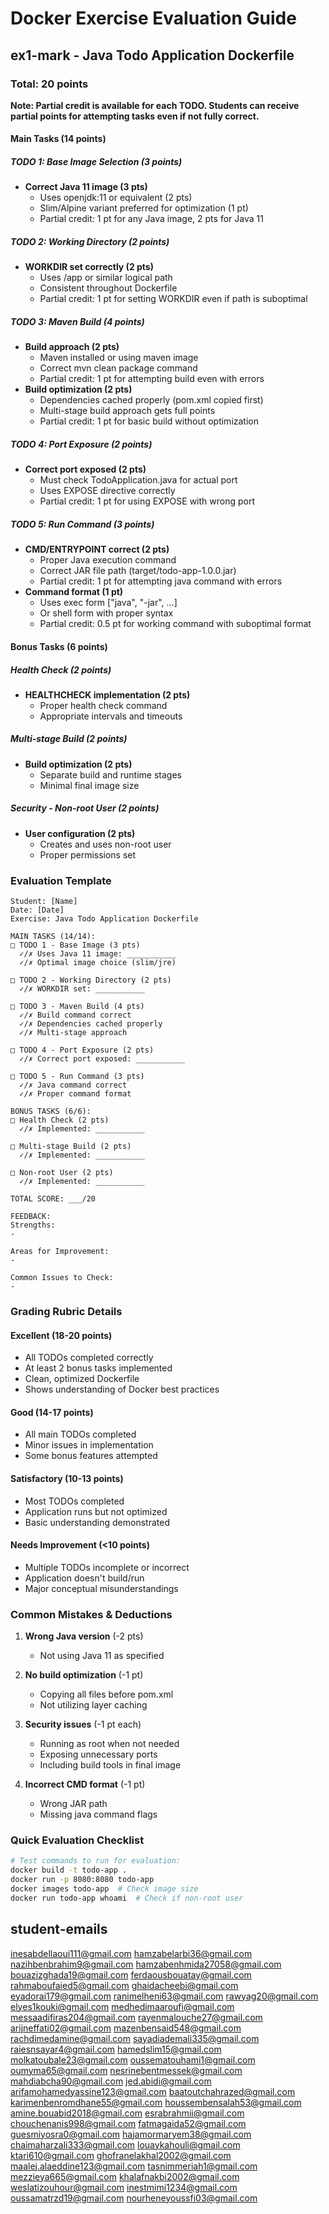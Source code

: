 # Docker Exercise Evaluation Guide

## ex1-mark - Java Todo Application Dockerfile

### Total: 20 points

**Note: Partial credit is available for each TODO. Students can receive partial points for attempting tasks even if not fully correct.**

#### Main Tasks (14 points)

##### TODO 1: Base Image Selection (3 points)
- **Correct Java 11 image (3 pts)**
  - Uses openjdk:11 or equivalent (2 pts)
  - Slim/Alpine variant preferred for optimization (1 pt)
  - Partial credit: 1 pt for any Java image, 2 pts for Java 11

##### TODO 2: Working Directory (2 points)
- **WORKDIR set correctly (2 pts)**
  - Uses /app or similar logical path
  - Consistent throughout Dockerfile
  - Partial credit: 1 pt for setting WORKDIR even if path is suboptimal

##### TODO 3: Maven Build (4 points)
- **Build approach (2 pts)**
  - Maven installed or using maven image
  - Correct mvn clean package command
  - Partial credit: 1 pt for attempting build even with errors
- **Build optimization (2 pts)**
  - Dependencies cached properly (pom.xml copied first)
  - Multi-stage build approach gets full points
  - Partial credit: 1 pt for basic build without optimization

##### TODO 4: Port Exposure (2 points)
- **Correct port exposed (2 pts)**
  - Must check TodoApplication.java for actual port
  - Uses EXPOSE directive correctly
  - Partial credit: 1 pt for using EXPOSE with wrong port

##### TODO 5: Run Command (3 points)
- **CMD/ENTRYPOINT correct (2 pts)**
  - Proper Java execution command
  - Correct JAR file path (target/todo-app-1.0.0.jar)
  - Partial credit: 1 pt for attempting java command with errors
- **Command format (1 pt)**
  - Uses exec form ["java", "-jar", ...]
  - Or shell form with proper syntax
  - Partial credit: 0.5 pt for working command with suboptimal format

#### Bonus Tasks (6 points)

##### Health Check (2 points)
- **HEALTHCHECK implementation (2 pts)**
  - Proper health check command
  - Appropriate intervals and timeouts

##### Multi-stage Build (2 points)
- **Build optimization (2 pts)**
  - Separate build and runtime stages
  - Minimal final image size

##### Security - Non-root User (2 points)
- **User configuration (2 pts)**
  - Creates and uses non-root user
  - Proper permissions set

### Evaluation Template

```
Student: [Name]
Date: [Date]
Exercise: Java Todo Application Dockerfile

MAIN TASKS (14/14):
□ TODO 1 - Base Image (3 pts)
  ✓/✗ Uses Java 11 image: ___________
  ✓/✗ Optimal image choice (slim/jre)
  
□ TODO 2 - Working Directory (2 pts)
  ✓/✗ WORKDIR set: ___________
  
□ TODO 3 - Maven Build (4 pts)
  ✓/✗ Build command correct
  ✓/✗ Dependencies cached properly
  ✓/✗ Multi-stage approach
  
□ TODO 4 - Port Exposure (2 pts)
  ✓/✗ Correct port exposed: ___________
  
□ TODO 5 - Run Command (3 pts)
  ✓/✗ Java command correct
  ✓/✗ Proper command format

BONUS TASKS (6/6):
□ Health Check (2 pts)
  ✓/✗ Implemented: ___________
  
□ Multi-stage Build (2 pts)
  ✓/✗ Implemented: ___________
  
□ Non-root User (2 pts)
  ✓/✗ Implemented: ___________

TOTAL SCORE: ___/20

FEEDBACK:
Strengths:
- 

Areas for Improvement:
- 

Common Issues to Check:
- 
```

### Grading Rubric Details

#### Excellent (18-20 points)
- All TODOs completed correctly
- At least 2 bonus tasks implemented
- Clean, optimized Dockerfile
- Shows understanding of Docker best practices

#### Good (14-17 points)
- All main TODOs completed
- Minor issues in implementation
- Some bonus features attempted

#### Satisfactory (10-13 points)
- Most TODOs completed
- Application runs but not optimized
- Basic understanding demonstrated

#### Needs Improvement (<10 points)
- Multiple TODOs incomplete or incorrect
- Application doesn't build/run
- Major conceptual misunderstandings

### Common Mistakes & Deductions

1. **Wrong Java version** (-2 pts)
   - Not using Java 11 as specified

2. **No build optimization** (-1 pt)
   - Copying all files before pom.xml
   - Not utilizing layer caching

3. **Security issues** (-1 pt each)
   - Running as root when not needed
   - Exposing unnecessary ports
   - Including build tools in final image

4. **Incorrect CMD format** (-1 pt)
   - Wrong JAR path
   - Missing java command flags

### Quick Evaluation Checklist

```bash
# Test commands to run for evaluation:
docker build -t todo-app .
docker run -p 8080:8080 todo-app
docker images todo-app  # Check image size
docker run todo-app whoami  # Check if non-root user
```

## student-emails

inesabdellaoui111@gmail.com
hamzabelarbi36@gmail.com
nazihbenbrahim9@gmail.com
hamzabenhmida27058@gmail.com
bouazizghada19@gmail.com
ferdaousbouatay@gmail.com
rahmaboufaied5@gmail.com
ghaidacheebi@gmail.com
eyadorai179@gmail.com
ranimelheni63@gmail.com
rawyag20@gmail.com
elyes1kouki@gmail.com
medhedimaaroufi@gmail.com
messaadifiras204@gmail.com
rayenmalouche27@gmail.com
arijneffati02@gmail.com
mazenbensaid548@gmail.com
rachdimedamine@gmail.com
sayadiademali335@gmail.com
raiesnsayar4@gmail.com
hamedslim15@gmail.com
molkatoubale23@gmail.com
oussematouhami1@gmail.com
oumyma65@gmail.com
nesrinebentmessek@gmail.com
mahdiabcha90@gmail.com
jed.abidi@gmail.com
arifamohamedyassine123@gmail.com
baatoutchahrazed@gmail.com
karimenbenromdhane55@gmail.com
houssembensalah53@gmail.com
amine.bouabid2018@gmail.com
esrabrahmii@gmail.com
chouchenanis998@gmail.com
fatmagaida52@gmail.com
guesmiyosra0@gmail.com
hajamormaryem38@gmail.com
chaimaharzali333@gmail.com
louaykahouli@gmail.com
ktari610@gmail.com
ghofranelakhal2002@gmail.com
maalej.alaeddine123@gmail.com
tasnimmeriah1@gmail.com
mezzieya665@gmail.com
khalafnakbi2002@gmail.com
weslatizouhour@gmail.com
inestmimi1234@gmail.com
oussamatrzd19@gmail.com
nourheneyoussfi03@gmail.com